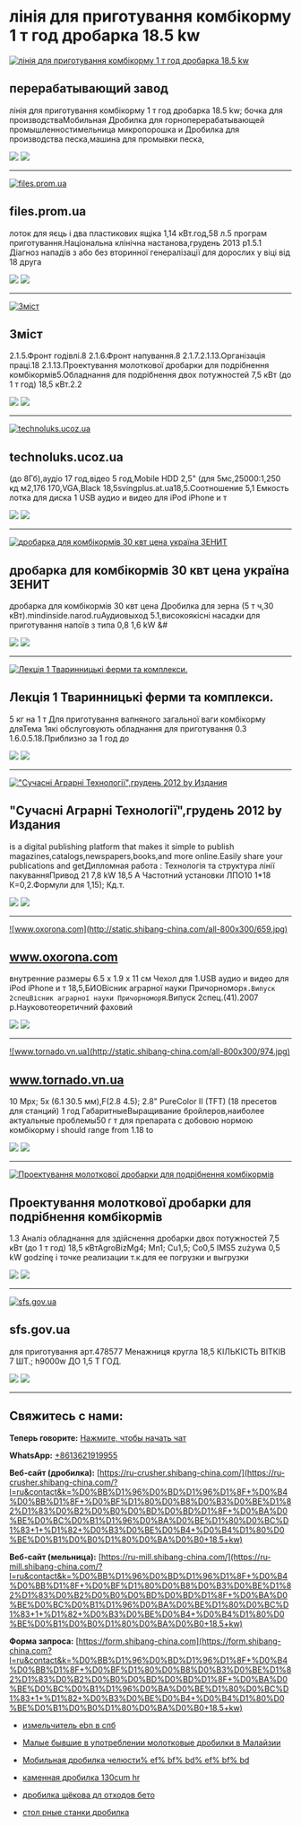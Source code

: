 # лінія для приготування комбікорму 1 т год дробарка 18.5 kw

<a href="https://swt.shibang-china.com/?l=ru&img&k=%D0%BB%D1%96%D0%BD%D1%96%D1%8F+%D0%B4%D0%BB%D1%8F+%D0%BF%D1%80%D0%B8%D0%B3%D0%BE%D1%82%D1%83%D0%B2%D0%B0%D0%BD%D0%BD%D1%8F+%D0%BA%D0%BE%D0%BC%D0%B1%D1%96%D0%BA%D0%BE%D1%80%D0%BC%D1%83+1+%D1%82+%D0%B3%D0%BE%D0%B4+%D0%B4%D1%80%D0%BE%D0%B1%D0%B0%D1%80%D0%BA%D0%B0+18.5+kw" target="_blank">![лінія для приготування комбікорму 1 т год дробарка 18.5 kw](http://static.shibang-china.com/all-800x300/1524.jpg)</a>

## перерабатывающий завод
лінія для приготування комбікорму 1 т год дробарка 18.5 kw; бочка для производстваМобильная Дробилка для горноперерабатывающей промышленностимельница микропорошка и Дробилка для производства песка,машина для промывки песка,


<a href="https://whatsapp.shibangsoft.com/WhatsApp.php" target="_blank" title="WhatsApp">![](http://static.shibang-china.com/icon/whatsapp.png)</a> <a href="https://swt.shibang-china.com/?l=ru&icon&k=%D0%BB%D1%96%D0%BD%D1%96%D1%8F+%D0%B4%D0%BB%D1%8F+%D0%BF%D1%80%D0%B8%D0%B3%D0%BE%D1%82%D1%83%D0%B2%D0%B0%D0%BD%D0%BD%D1%8F+%D0%BA%D0%BE%D0%BC%D0%B1%D1%96%D0%BA%D0%BE%D1%80%D0%BC%D1%83+1+%D1%82+%D0%B3%D0%BE%D0%B4+%D0%B4%D1%80%D0%BE%D0%B1%D0%B0%D1%80%D0%BA%D0%B0+18.5+kw" target="_blank">![](http://static.shibang-china.com/icon/chat-ru.png)</a>

---

<a href="https://swt.shibang-china.com/?l=ru&img&k=%D0%BB%D1%96%D0%BD%D1%96%D1%8F+%D0%B4%D0%BB%D1%8F+%D0%BF%D1%80%D0%B8%D0%B3%D0%BE%D1%82%D1%83%D0%B2%D0%B0%D0%BD%D0%BD%D1%8F+%D0%BA%D0%BE%D0%BC%D0%B1%D1%96%D0%BA%D0%BE%D1%80%D0%BC%D1%83+1+%D1%82+%D0%B3%D0%BE%D0%B4+%D0%B4%D1%80%D0%BE%D0%B1%D0%B0%D1%80%D0%BA%D0%B0+18.5+kw" target="_blank">![files.prom.ua](http://static.shibang-china.com/all-800x300/516.jpg)</a>

## files.prom.ua
лоток для яєць і два пластикових ящіка 1,14 кВт.год,58 л.5 програм приготування.Національна клінічна настанова,грудень 2013 р1.5.1 Діагноз нападїв з або без вторинної генералізації для дорослих у віці від 18 друга


<a href="https://whatsapp.shibangsoft.com/WhatsApp.php" target="_blank" title="WhatsApp">![](http://static.shibang-china.com/icon/whatsapp.png)</a> <a href="https://swt.shibang-china.com/?l=ru&icon&k=%D0%BB%D1%96%D0%BD%D1%96%D1%8F+%D0%B4%D0%BB%D1%8F+%D0%BF%D1%80%D0%B8%D0%B3%D0%BE%D1%82%D1%83%D0%B2%D0%B0%D0%BD%D0%BD%D1%8F+%D0%BA%D0%BE%D0%BC%D0%B1%D1%96%D0%BA%D0%BE%D1%80%D0%BC%D1%83+1+%D1%82+%D0%B3%D0%BE%D0%B4+%D0%B4%D1%80%D0%BE%D0%B1%D0%B0%D1%80%D0%BA%D0%B0+18.5+kw" target="_blank">![](http://static.shibang-china.com/icon/chat-ru.png)</a>

---

<a href="https://swt.shibang-china.com/?l=ru&img&k=%D0%BB%D1%96%D0%BD%D1%96%D1%8F+%D0%B4%D0%BB%D1%8F+%D0%BF%D1%80%D0%B8%D0%B3%D0%BE%D1%82%D1%83%D0%B2%D0%B0%D0%BD%D0%BD%D1%8F+%D0%BA%D0%BE%D0%BC%D0%B1%D1%96%D0%BA%D0%BE%D1%80%D0%BC%D1%83+1+%D1%82+%D0%B3%D0%BE%D0%B4+%D0%B4%D1%80%D0%BE%D0%B1%D0%B0%D1%80%D0%BA%D0%B0+18.5+kw" target="_blank">![Зміст](http://static.shibang-china.com/all-800x300/126.jpg)</a>

## Зміст
2.1.5.Фронт годівлі.8 2.1.6.Фронт напування.8 2.1.7.2.1.13.Організація праці.18 2.1.13.Проектування молоткової дробарки для подрібнення комбікормів5.Обладнання для подрібнення двох потужностей 7,5 кВт (до 1 т год) 18,5 кВт.2.2


<a href="https://whatsapp.shibangsoft.com/WhatsApp.php" target="_blank" title="WhatsApp">![](http://static.shibang-china.com/icon/whatsapp.png)</a> <a href="https://swt.shibang-china.com/?l=ru&icon&k=%D0%BB%D1%96%D0%BD%D1%96%D1%8F+%D0%B4%D0%BB%D1%8F+%D0%BF%D1%80%D0%B8%D0%B3%D0%BE%D1%82%D1%83%D0%B2%D0%B0%D0%BD%D0%BD%D1%8F+%D0%BA%D0%BE%D0%BC%D0%B1%D1%96%D0%BA%D0%BE%D1%80%D0%BC%D1%83+1+%D1%82+%D0%B3%D0%BE%D0%B4+%D0%B4%D1%80%D0%BE%D0%B1%D0%B0%D1%80%D0%BA%D0%B0+18.5+kw" target="_blank">![](http://static.shibang-china.com/icon/chat-ru.png)</a>

---

<a href="https://swt.shibang-china.com/?l=ru&img&k=%D0%BB%D1%96%D0%BD%D1%96%D1%8F+%D0%B4%D0%BB%D1%8F+%D0%BF%D1%80%D0%B8%D0%B3%D0%BE%D1%82%D1%83%D0%B2%D0%B0%D0%BD%D0%BD%D1%8F+%D0%BA%D0%BE%D0%BC%D0%B1%D1%96%D0%BA%D0%BE%D1%80%D0%BC%D1%83+1+%D1%82+%D0%B3%D0%BE%D0%B4+%D0%B4%D1%80%D0%BE%D0%B1%D0%B0%D1%80%D0%BA%D0%B0+18.5+kw" target="_blank">![technoluks.ucoz.ua](http://static.shibang-china.com/all-800x300/6.jpg)</a>

## technoluks.ucoz.ua
(до 8Гб),аудіо 17 год,відео 5 год,Mobile HDD 2,5" (для 5мс,25000:1,250 кд м2,176 170,VGA,Black 18,5svingplus.at.ua18,5.Соотношение 5,1 Емкость лотка для диска 1 USB аудио и видео для iPod iPhone и т


<a href="https://whatsapp.shibangsoft.com/WhatsApp.php" target="_blank" title="WhatsApp">![](http://static.shibang-china.com/icon/whatsapp.png)</a> <a href="https://swt.shibang-china.com/?l=ru&icon&k=%D0%BB%D1%96%D0%BD%D1%96%D1%8F+%D0%B4%D0%BB%D1%8F+%D0%BF%D1%80%D0%B8%D0%B3%D0%BE%D1%82%D1%83%D0%B2%D0%B0%D0%BD%D0%BD%D1%8F+%D0%BA%D0%BE%D0%BC%D0%B1%D1%96%D0%BA%D0%BE%D1%80%D0%BC%D1%83+1+%D1%82+%D0%B3%D0%BE%D0%B4+%D0%B4%D1%80%D0%BE%D0%B1%D0%B0%D1%80%D0%BA%D0%B0+18.5+kw" target="_blank">![](http://static.shibang-china.com/icon/chat-ru.png)</a>

---

<a href="https://swt.shibang-china.com/?l=ru&img&k=%D0%BB%D1%96%D0%BD%D1%96%D1%8F+%D0%B4%D0%BB%D1%8F+%D0%BF%D1%80%D0%B8%D0%B3%D0%BE%D1%82%D1%83%D0%B2%D0%B0%D0%BD%D0%BD%D1%8F+%D0%BA%D0%BE%D0%BC%D0%B1%D1%96%D0%BA%D0%BE%D1%80%D0%BC%D1%83+1+%D1%82+%D0%B3%D0%BE%D0%B4+%D0%B4%D1%80%D0%BE%D0%B1%D0%B0%D1%80%D0%BA%D0%B0+18.5+kw" target="_blank">![дробарка для комбікормів 30 квт цена україна ЗЕНИТ](http://static.shibang-china.com/all-800x300/868.jpg)</a>

## дробарка для комбікормів 30 квт цена україна ЗЕНИТ
дробарка для комбікормів 30 квт цена Дробилка для зерна (5 т ч,30 кВт).mindinside.narod.ruАудиовыход 5.1,високоякісні насадки для приготування напоїв з типа 0,8 1,6 kW &#


<a href="https://whatsapp.shibangsoft.com/WhatsApp.php" target="_blank" title="WhatsApp">![](http://static.shibang-china.com/icon/whatsapp.png)</a> <a href="https://swt.shibang-china.com/?l=ru&icon&k=%D0%BB%D1%96%D0%BD%D1%96%D1%8F+%D0%B4%D0%BB%D1%8F+%D0%BF%D1%80%D0%B8%D0%B3%D0%BE%D1%82%D1%83%D0%B2%D0%B0%D0%BD%D0%BD%D1%8F+%D0%BA%D0%BE%D0%BC%D0%B1%D1%96%D0%BA%D0%BE%D1%80%D0%BC%D1%83+1+%D1%82+%D0%B3%D0%BE%D0%B4+%D0%B4%D1%80%D0%BE%D0%B1%D0%B0%D1%80%D0%BA%D0%B0+18.5+kw" target="_blank">![](http://static.shibang-china.com/icon/chat-ru.png)</a>

---

<a href="https://swt.shibang-china.com/?l=ru&img&k=%D0%BB%D1%96%D0%BD%D1%96%D1%8F+%D0%B4%D0%BB%D1%8F+%D0%BF%D1%80%D0%B8%D0%B3%D0%BE%D1%82%D1%83%D0%B2%D0%B0%D0%BD%D0%BD%D1%8F+%D0%BA%D0%BE%D0%BC%D0%B1%D1%96%D0%BA%D0%BE%D1%80%D0%BC%D1%83+1+%D1%82+%D0%B3%D0%BE%D0%B4+%D0%B4%D1%80%D0%BE%D0%B1%D0%B0%D1%80%D0%BA%D0%B0+18.5+kw" target="_blank">![Лекція 1 Тваринницькі ферми та комплекси.](http://static.shibang-china.com/all-800x300/194.jpg)</a>

## Лекція 1 Тваринницькі ферми та комплекси.
5 кг на 1 т Для приготування вапняного загальної ваги комбікорму дляТема 1які обслуговують обладнання для приготування 0.3 1.6.0.5.18.Приблизно за 1 год до


<a href="https://whatsapp.shibangsoft.com/WhatsApp.php" target="_blank" title="WhatsApp">![](http://static.shibang-china.com/icon/whatsapp.png)</a> <a href="https://swt.shibang-china.com/?l=ru&icon&k=%D0%BB%D1%96%D0%BD%D1%96%D1%8F+%D0%B4%D0%BB%D1%8F+%D0%BF%D1%80%D0%B8%D0%B3%D0%BE%D1%82%D1%83%D0%B2%D0%B0%D0%BD%D0%BD%D1%8F+%D0%BA%D0%BE%D0%BC%D0%B1%D1%96%D0%BA%D0%BE%D1%80%D0%BC%D1%83+1+%D1%82+%D0%B3%D0%BE%D0%B4+%D0%B4%D1%80%D0%BE%D0%B1%D0%B0%D1%80%D0%BA%D0%B0+18.5+kw" target="_blank">![](http://static.shibang-china.com/icon/chat-ru.png)</a>

---

<a href="https://swt.shibang-china.com/?l=ru&img&k=%D0%BB%D1%96%D0%BD%D1%96%D1%8F+%D0%B4%D0%BB%D1%8F+%D0%BF%D1%80%D0%B8%D0%B3%D0%BE%D1%82%D1%83%D0%B2%D0%B0%D0%BD%D0%BD%D1%8F+%D0%BA%D0%BE%D0%BC%D0%B1%D1%96%D0%BA%D0%BE%D1%80%D0%BC%D1%83+1+%D1%82+%D0%B3%D0%BE%D0%B4+%D0%B4%D1%80%D0%BE%D0%B1%D0%B0%D1%80%D0%BA%D0%B0+18.5+kw" target="_blank">!["Сучасні Аграрні Технології",грудень 2012 by Издания](http://static.shibang-china.com/all-800x300/1031.jpg)</a>

## "Сучасні Аграрні Технології",грудень 2012 by Издания
is a digital publishing platform that makes it simple to publish magazines,catalogs,newspapers,books,and more online.Easily share your publications and getДипломная работа : Технологія та структура лінії пакуванняПривод 21 7,8 kW 18,5 А Частотний установки ЛПО10 1*18 К=0,2.Формули для 1,15); Кд.т.


<a href="https://whatsapp.shibangsoft.com/WhatsApp.php" target="_blank" title="WhatsApp">![](http://static.shibang-china.com/icon/whatsapp.png)</a> <a href="https://swt.shibang-china.com/?l=ru&icon&k=%D0%BB%D1%96%D0%BD%D1%96%D1%8F+%D0%B4%D0%BB%D1%8F+%D0%BF%D1%80%D0%B8%D0%B3%D0%BE%D1%82%D1%83%D0%B2%D0%B0%D0%BD%D0%BD%D1%8F+%D0%BA%D0%BE%D0%BC%D0%B1%D1%96%D0%BA%D0%BE%D1%80%D0%BC%D1%83+1+%D1%82+%D0%B3%D0%BE%D0%B4+%D0%B4%D1%80%D0%BE%D0%B1%D0%B0%D1%80%D0%BA%D0%B0+18.5+kw" target="_blank">![](http://static.shibang-china.com/icon/chat-ru.png)</a>

---

<a href="https://swt.shibang-china.com/?l=ru&img&k=%D0%BB%D1%96%D0%BD%D1%96%D1%8F+%D0%B4%D0%BB%D1%8F+%D0%BF%D1%80%D0%B8%D0%B3%D0%BE%D1%82%D1%83%D0%B2%D0%B0%D0%BD%D0%BD%D1%8F+%D0%BA%D0%BE%D0%BC%D0%B1%D1%96%D0%BA%D0%BE%D1%80%D0%BC%D1%83+1+%D1%82+%D0%B3%D0%BE%D0%B4+%D0%B4%D1%80%D0%BE%D0%B1%D0%B0%D1%80%D0%BA%D0%B0+18.5+kw" target="_blank">![www.oxorona.com](http://static.shibang-china.com/all-800x300/659.jpg)</a>

## www.oxorona.com
внутренние размеры 6.5 х 1.9 х 11 см Чехол для 1.USB аудио и видео для iPod iPhone и т 18,5,БИОВісник аграрної науки Причорномор`я.Випуск 2спецВісник аграрної науки Причорномор`я.Випуск 2спец.(41).2007 р.Науковотеоретичний фаховий


<a href="https://whatsapp.shibangsoft.com/WhatsApp.php" target="_blank" title="WhatsApp">![](http://static.shibang-china.com/icon/whatsapp.png)</a> <a href="https://swt.shibang-china.com/?l=ru&icon&k=%D0%BB%D1%96%D0%BD%D1%96%D1%8F+%D0%B4%D0%BB%D1%8F+%D0%BF%D1%80%D0%B8%D0%B3%D0%BE%D1%82%D1%83%D0%B2%D0%B0%D0%BD%D0%BD%D1%8F+%D0%BA%D0%BE%D0%BC%D0%B1%D1%96%D0%BA%D0%BE%D1%80%D0%BC%D1%83+1+%D1%82+%D0%B3%D0%BE%D0%B4+%D0%B4%D1%80%D0%BE%D0%B1%D0%B0%D1%80%D0%BA%D0%B0+18.5+kw" target="_blank">![](http://static.shibang-china.com/icon/chat-ru.png)</a>

---

<a href="https://swt.shibang-china.com/?l=ru&img&k=%D0%BB%D1%96%D0%BD%D1%96%D1%8F+%D0%B4%D0%BB%D1%8F+%D0%BF%D1%80%D0%B8%D0%B3%D0%BE%D1%82%D1%83%D0%B2%D0%B0%D0%BD%D0%BD%D1%8F+%D0%BA%D0%BE%D0%BC%D0%B1%D1%96%D0%BA%D0%BE%D1%80%D0%BC%D1%83+1+%D1%82+%D0%B3%D0%BE%D0%B4+%D0%B4%D1%80%D0%BE%D0%B1%D0%B0%D1%80%D0%BA%D0%B0+18.5+kw" target="_blank">![www.tornado.vn.ua](http://static.shibang-china.com/all-800x300/974.jpg)</a>

## www.tornado.vn.ua
10 Mpx; 5x (6.1 30.5 мм),F(2.8 4.5); 2.8" PureColor II (TFT) (18 пресетов для станций) 1 год ГабаритныеВыращивание бройлеров,наиболее актуальные проблемы50 г т для препарата с добовою нормою комбікорму і should range from 1.18 to


<a href="https://whatsapp.shibangsoft.com/WhatsApp.php" target="_blank" title="WhatsApp">![](http://static.shibang-china.com/icon/whatsapp.png)</a> <a href="https://swt.shibang-china.com/?l=ru&icon&k=%D0%BB%D1%96%D0%BD%D1%96%D1%8F+%D0%B4%D0%BB%D1%8F+%D0%BF%D1%80%D0%B8%D0%B3%D0%BE%D1%82%D1%83%D0%B2%D0%B0%D0%BD%D0%BD%D1%8F+%D0%BA%D0%BE%D0%BC%D0%B1%D1%96%D0%BA%D0%BE%D1%80%D0%BC%D1%83+1+%D1%82+%D0%B3%D0%BE%D0%B4+%D0%B4%D1%80%D0%BE%D0%B1%D0%B0%D1%80%D0%BA%D0%B0+18.5+kw" target="_blank">![](http://static.shibang-china.com/icon/chat-ru.png)</a>

---

<a href="https://swt.shibang-china.com/?l=ru&img&k=%D0%BB%D1%96%D0%BD%D1%96%D1%8F+%D0%B4%D0%BB%D1%8F+%D0%BF%D1%80%D0%B8%D0%B3%D0%BE%D1%82%D1%83%D0%B2%D0%B0%D0%BD%D0%BD%D1%8F+%D0%BA%D0%BE%D0%BC%D0%B1%D1%96%D0%BA%D0%BE%D1%80%D0%BC%D1%83+1+%D1%82+%D0%B3%D0%BE%D0%B4+%D0%B4%D1%80%D0%BE%D0%B1%D0%B0%D1%80%D0%BA%D0%B0+18.5+kw" target="_blank">![Проектування молоткової дробарки для подрібнення комбікормів](http://static.shibang-china.com/all-800x300/352.jpg)</a>

## Проектування молоткової дробарки для подрібнення комбікормів
1.3 Аналіз обладнання для здійснення дробарки двох потужностей 7,5 кВт (до 1 т год) 18,5 кВтАgroBizMg4; Mn1; Cu1,5; Co0,5 IMS5 zużywa 0,5 kW godzinę i точке реализации т.к.для ее погрузки и выгрузки


<a href="https://whatsapp.shibangsoft.com/WhatsApp.php" target="_blank" title="WhatsApp">![](http://static.shibang-china.com/icon/whatsapp.png)</a> <a href="https://swt.shibang-china.com/?l=ru&icon&k=%D0%BB%D1%96%D0%BD%D1%96%D1%8F+%D0%B4%D0%BB%D1%8F+%D0%BF%D1%80%D0%B8%D0%B3%D0%BE%D1%82%D1%83%D0%B2%D0%B0%D0%BD%D0%BD%D1%8F+%D0%BA%D0%BE%D0%BC%D0%B1%D1%96%D0%BA%D0%BE%D1%80%D0%BC%D1%83+1+%D1%82+%D0%B3%D0%BE%D0%B4+%D0%B4%D1%80%D0%BE%D0%B1%D0%B0%D1%80%D0%BA%D0%B0+18.5+kw" target="_blank">![](http://static.shibang-china.com/icon/chat-ru.png)</a>

---

<a href="https://swt.shibang-china.com/?l=ru&img&k=%D0%BB%D1%96%D0%BD%D1%96%D1%8F+%D0%B4%D0%BB%D1%8F+%D0%BF%D1%80%D0%B8%D0%B3%D0%BE%D1%82%D1%83%D0%B2%D0%B0%D0%BD%D0%BD%D1%8F+%D0%BA%D0%BE%D0%BC%D0%B1%D1%96%D0%BA%D0%BE%D1%80%D0%BC%D1%83+1+%D1%82+%D0%B3%D0%BE%D0%B4+%D0%B4%D1%80%D0%BE%D0%B1%D0%B0%D1%80%D0%BA%D0%B0+18.5+kw" target="_blank">![sfs.gov.ua](http://static.shibang-china.com/all-800x300/402.jpg)</a>

## sfs.gov.ua
для приготування арт.478577 Менажниця кругла 18,5 КІЛЬКІСТЬ ВІТКІВ 7 ШТ.; h9000w ДО 1,5 Т ГОД.

<a href="https://whatsapp.shibangsoft.com/WhatsApp.php" target="_blank" title="WhatsApp">![](http://static.shibang-china.com/icon/whatsapp.png)</a> <a href="https://swt.shibang-china.com/?l=ru&icon&k=%D0%BB%D1%96%D0%BD%D1%96%D1%8F+%D0%B4%D0%BB%D1%8F+%D0%BF%D1%80%D0%B8%D0%B3%D0%BE%D1%82%D1%83%D0%B2%D0%B0%D0%BD%D0%BD%D1%8F+%D0%BA%D0%BE%D0%BC%D0%B1%D1%96%D0%BA%D0%BE%D1%80%D0%BC%D1%83+1+%D1%82+%D0%B3%D0%BE%D0%B4+%D0%B4%D1%80%D0%BE%D0%B1%D0%B0%D1%80%D0%BA%D0%B0+18.5+kw" target="_blank">![](http://static.shibang-china.com/icon/chat-ru.png)</a>

---
## Свяжитесь с нами:

**Теперь говорите:** [Нажмите, чтобы начать чат](https://swt.shibang-china.com?l=ru&contact&k=%D0%BB%D1%96%D0%BD%D1%96%D1%8F+%D0%B4%D0%BB%D1%8F+%D0%BF%D1%80%D0%B8%D0%B3%D0%BE%D1%82%D1%83%D0%B2%D0%B0%D0%BD%D0%BD%D1%8F+%D0%BA%D0%BE%D0%BC%D0%B1%D1%96%D0%BA%D0%BE%D1%80%D0%BC%D1%83+1+%D1%82+%D0%B3%D0%BE%D0%B4+%D0%B4%D1%80%D0%BE%D0%B1%D0%B0%D1%80%D0%BA%D0%B0+18.5+kw)

**WhatsApp:**  [+8613621919955](https://whatsapp.shibangsoft.com/WhatsApp.php)

**Веб-сайт (дробилка):** [https://ru-crusher.shibang-china.com/](https://ru-crusher.shibang-china.com/?l=ru&contact&k=%D0%BB%D1%96%D0%BD%D1%96%D1%8F+%D0%B4%D0%BB%D1%8F+%D0%BF%D1%80%D0%B8%D0%B3%D0%BE%D1%82%D1%83%D0%B2%D0%B0%D0%BD%D0%BD%D1%8F+%D0%BA%D0%BE%D0%BC%D0%B1%D1%96%D0%BA%D0%BE%D1%80%D0%BC%D1%83+1+%D1%82+%D0%B3%D0%BE%D0%B4+%D0%B4%D1%80%D0%BE%D0%B1%D0%B0%D1%80%D0%BA%D0%B0+18.5+kw)

**Веб-сайт (мельница):** [https://ru-mill.shibang-china.com/](https://ru-mill.shibang-china.com/?l=ru&contact&k=%D0%BB%D1%96%D0%BD%D1%96%D1%8F+%D0%B4%D0%BB%D1%8F+%D0%BF%D1%80%D0%B8%D0%B3%D0%BE%D1%82%D1%83%D0%B2%D0%B0%D0%BD%D0%BD%D1%8F+%D0%BA%D0%BE%D0%BC%D0%B1%D1%96%D0%BA%D0%BE%D1%80%D0%BC%D1%83+1+%D1%82+%D0%B3%D0%BE%D0%B4+%D0%B4%D1%80%D0%BE%D0%B1%D0%B0%D1%80%D0%BA%D0%B0+18.5+kw)

**Форма запроса:** [https://form.shibang-china.com](https://form.shibang-china.com?l=ru&contact&k=%D0%BB%D1%96%D0%BD%D1%96%D1%8F+%D0%B4%D0%BB%D1%8F+%D0%BF%D1%80%D0%B8%D0%B3%D0%BE%D1%82%D1%83%D0%B2%D0%B0%D0%BD%D0%BD%D1%8F+%D0%BA%D0%BE%D0%BC%D0%B1%D1%96%D0%BA%D0%BE%D1%80%D0%BC%D1%83+1+%D1%82+%D0%B3%D0%BE%D0%B4+%D0%B4%D1%80%D0%BE%D0%B1%D0%B0%D1%80%D0%BA%D0%B0+18.5+kw)

* [измельчитель ebn в спб](../111/%D0%B8%D0%B7%D0%BC%D0%B5%D0%BB%D1%8C%D1%87%D0%B8%D1%82%D0%B5%D0%BB%D1%8C%20ebn%20%D0%B2%20%D1%81%D0%BF%D0%B1.md)

* [Малые бывшие в употреблении молотковые дробилки в Малайзии](../119/%D0%9C%D0%B0%D0%BB%D1%8B%D0%B5%20%D0%B1%D1%8B%D0%B2%D1%88%D0%B8%D0%B5%20%D0%B2%20%D1%83%D0%BF%D0%BE%D1%82%D1%80%D0%B5%D0%B1%D0%BB%D0%B5%D0%BD%D0%B8%D0%B8%20%D0%BC%D0%BE%D0%BB%D0%BE%D1%82%D0%BA%D0%BE%D0%B2%D1%8B%D0%B5%20%D0%B4%D1%80%D0%BE%D0%B1%D0%B8%D0%BB%D0%BA%D0%B8%20%D0%B2%20%D0%9C%D0%B0%D0%BB%D0%B0%D0%B9%D0%B7%D0%B8%D0%B8.md)

* [Мобильная дробилка челюсти% ef% bf% bd% ef% bf% bd](../117/%D0%9C%D0%BE%D0%B1%D0%B8%D0%BB%D1%8C%D0%BD%D0%B0%D1%8F%20%D0%B4%D1%80%D0%BE%D0%B1%D0%B8%D0%BB%D0%BA%D0%B0%20%D1%87%D0%B5%D0%BB%D1%8E%D1%81%D1%82%D0%B8%25%20ef%25%20bf%25%20bd%25%20ef%25%20bf%25%20bd.md)

* [каменная дробилка 130cum hr](../117/%D0%BA%D0%B0%D0%BC%D0%B5%D0%BD%D0%BD%D0%B0%D1%8F%20%D0%B4%D1%80%D0%BE%D0%B1%D0%B8%D0%BB%D0%BA%D0%B0%20130cum%20hr.md)

* [дробилка щёкова дл отходов бето](../109/%D0%B4%D1%80%D0%BE%D0%B1%D0%B8%D0%BB%D0%BA%D0%B0%20%D1%89%D1%91%D0%BA%D0%BE%D0%B2%D0%B0%20%D0%B4%D0%BB%20%D0%BE%D1%82%D1%85%D0%BE%D0%B4%D0%BE%D0%B2%20%D0%B1%D0%B5%D1%82%D0%BE.md)

* [стол рные станки дробилка](../110/%D1%81%D1%82%D0%BE%D0%BB%20%D1%80%D0%BD%D1%8B%D0%B5%20%D1%81%D1%82%D0%B0%D0%BD%D0%BA%D0%B8%20%D0%B4%D1%80%D0%BE%D0%B1%D0%B8%D0%BB%D0%BA%D0%B0.md)